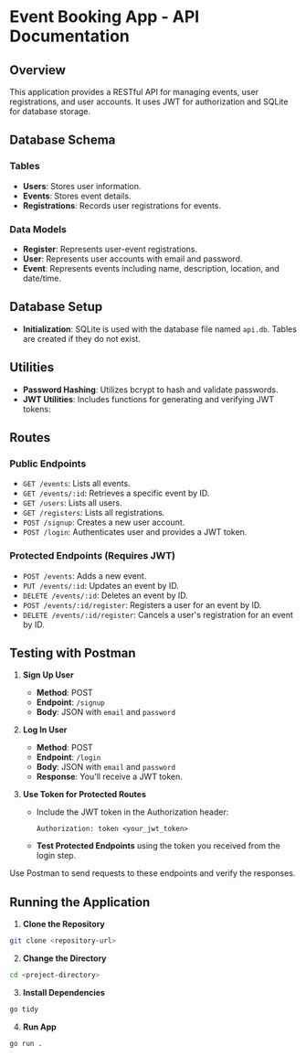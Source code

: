 # Event Booking App - API Documentation

## Overview
This application provides a RESTful API for managing events, user registrations, and user accounts. It uses JWT for authorization and SQLite for database storage.

## Database Schema

### Tables
- **Users**: Stores user information.
- **Events**: Stores event details.
- **Registrations**: Records user registrations for events.

### Data Models
- **Register**: Represents user-event registrations.
- **User**: Represents user accounts with email and password.
- **Event**: Represents events including name, description, location, and date/time.

## Database Setup
- **Initialization**: SQLite is used with the database file named `api.db`. Tables are created if they do not exist.

## Utilities
- **Password Hashing**: Utilizes bcrypt to hash and validate passwords.
- **JWT Utilities**: Includes functions for generating and verifying JWT tokens:

## Routes

### Public Endpoints
- `GET /events`: Lists all events.
- `GET /events/:id`: Retrieves a specific event by ID.
- `GET /users`: Lists all users.
- `GET /registers`: Lists all registrations.
- `POST /signup`: Creates a new user account.
- `POST /login`: Authenticates user and provides a JWT token.

### Protected Endpoints (Requires JWT)
- `POST /events`: Adds a new event.
- `PUT /events/:id`: Updates an event by ID.
- `DELETE /events/:id`: Deletes an event by ID.
- `POST /events/:id/register`: Registers a user for an event by ID.
- `DELETE /events/:id/register`: Cancels a user's registration for an event by ID.

## Testing with Postman

1. **Sign Up User**
   - **Method**: POST
   - **Endpoint**: `/signup`
   - **Body**: JSON with `email` and `password`

2. **Log In User**
   - **Method**: POST
   - **Endpoint**: `/login`
   - **Body**: JSON with `email` and `password`
   - **Response**: You'll receive a JWT token.

3. **Use Token for Protected Routes**
   - Include the JWT token in the Authorization header:
     ```
     Authorization: token <your_jwt_token>
     ```
   - **Test Protected Endpoints** using the token you received from the login step.

Use Postman to send requests to these endpoints and verify the responses.


## Running the Application

1. **Clone the Repository**
 ```bash
 git clone <repository-url>
 ```
2. **Change the Directory**
 ```bash
 cd <project-directory>
```

3. **Install Dependencies**
 ```bash
 go tidy
```

4. **Run App**
 ```bash
 go run .
```
